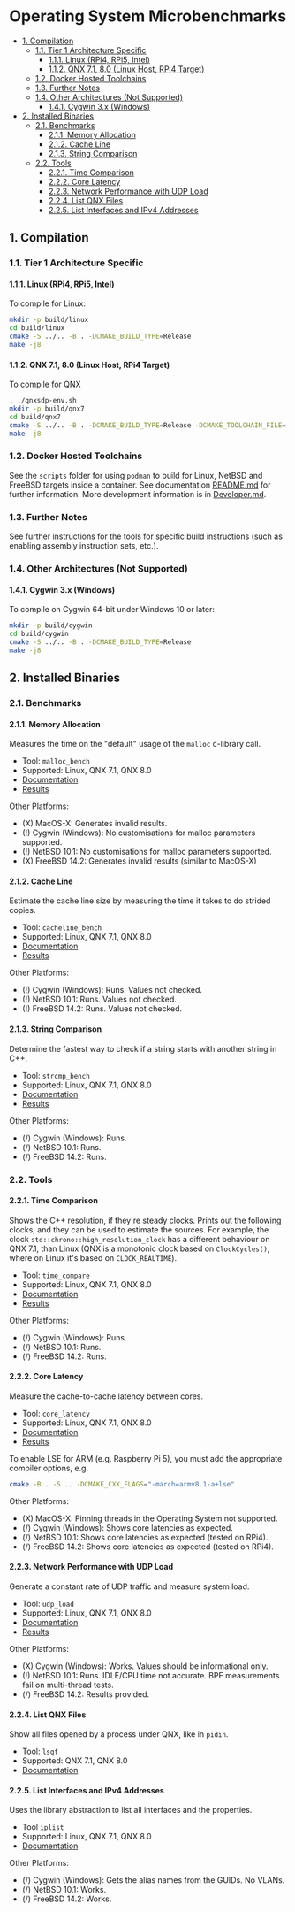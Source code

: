 # Operating System Microbenchmarks <!-- omit in toc -->

- [1. Compilation](#1-compilation)
  - [1.1. Tier 1 Architecture Specific](#11-tier-1-architecture-specific)
    - [1.1.1. Linux (RPi4, RPi5, Intel)](#111-linux-rpi4-rpi5-intel)
    - [1.1.2. QNX 7.1, 8.0 (Linux Host, RPi4 Target)](#112-qnx-71-80-linux-host-rpi4-target)
  - [1.2. Docker Hosted Toolchains](#12-docker-hosted-toolchains)
  - [1.3. Further Notes](#13-further-notes)
  - [1.4. Other Architectures (Not Supported)](#14-other-architectures-not-supported)
    - [1.4.1. Cygwin 3.x (Windows)](#141-cygwin-3x-windows)
- [2. Installed Binaries](#2-installed-binaries)
  - [2.1. Benchmarks](#21-benchmarks)
    - [2.1.1. Memory Allocation](#211-memory-allocation)
    - [2.1.2. Cache Line](#212-cache-line)
    - [2.1.3. String Comparison](#213-string-comparison)
  - [2.2. Tools](#22-tools)
    - [2.2.1. Time Comparison](#221-time-comparison)
    - [2.2.2. Core Latency](#222-core-latency)
    - [2.2.3. Network Performance with UDP Load](#223-network-performance-with-udp-load)
    - [2.2.4. List QNX Files](#224-list-qnx-files)
    - [2.2.5. List Interfaces and IPv4 Addresses](#225-list-interfaces-and-ipv4-addresses)

## 1. Compilation

### 1.1. Tier 1 Architecture Specific

#### 1.1.1. Linux (RPi4, RPi5, Intel)

To compile for Linux:

```sh
mkdir -p build/linux
cd build/linux
cmake -S ../.. -B . -DCMAKE_BUILD_TYPE=Release
make -j8
```

#### 1.1.2. QNX 7.1, 8.0 (Linux Host, RPi4 Target)

To compile for QNX

```sh
. ./qnxsdp-env.sh
mkdir -p build/qnx7
cd build/qnx7
cmake -S ../.. -B . -DCMAKE_BUILD_TYPE=Release -DCMAKE_TOOLCHAIN_FILE=../../../toolchain/qcc_aarch64le.cmake
make -j8
```

### 1.2. Docker Hosted Toolchains

See the `scripts` folder for using `podman` to build for Linux, NetBSD and
FreeBSD targets inside a container. See documentation
[README.md](./scripts/README.md) for further information. More development
information is in [Developer.md](./DEVELOPER.md).

### 1.3. Further Notes

See further instructions for the tools for specific build instructions (such as
enabling assembly instruction sets, etc.).

### 1.4. Other Architectures (Not Supported)

#### 1.4.1. Cygwin 3.x (Windows)

To compile on Cygwin 64-bit under Windows 10 or later:

```sh
mkdir -p build/cygwin
cd build/cygwin
cmake -S ../.. -B . -DCMAKE_BUILD_TYPE=Release
make -j8
```

## 2. Installed Binaries

### 2.1. Benchmarks

#### 2.1.1. Memory Allocation

Measures the time on the "default" usage of the `malloc` c-library call.

- Tool: `malloc_bench`
- Supported: Linux, QNX 7.1, QNX 8.0
- [Documentation](./benchmarks/malloc.md)
- [Results](./benchmarks/malloc/results/README.md)

Other Platforms:

- (X) MacOS-X: Generates invalid results.
- (!) Cygwin (Windows): No customisations for malloc parameters supported.
- (!) NetBSD 10.1: No customisations for malloc parameters supported.
- (X) FreeBSD 14.2: Generates invalid results (similar to MacOS-X)

#### 2.1.2. Cache Line

Estimate the cache line size by measuring the time it takes to do strided
copies.

- Tool: `cacheline_bench`
- Supported: Linux, QNX 7.1, QNX 8.0
- [Documentation](./benchmarks/cacheline.md)
- [Results](./benchmarks/cacheline/results/README.md)

Other Platforms:

- (!) Cygwin (Windows): Runs. Values not checked.
- (!) NetBSD 10.1: Runs. Values not checked.
- (!) FreeBSD 14.2: Runs. Values not checked.

#### 2.1.3. String Comparison

Determine the fastest way to check if a string starts with another string in
C++.

- Tool: `strcmp_bench`
- Supported: Linux, QNX 7.1, QNX 8.0
- [Documentation](./benchmarks/strcomp.md)
- [Results](./benchmarks/strcomp.md)

Other Platforms:

- (/) Cygwin (Windows): Runs.
- (/) NetBSD 10.1: Runs.
- (/) FreeBSD 14.2: Runs.

### 2.2. Tools

#### 2.2.1. Time Comparison

Shows the C++ resolution, if they're steady clocks. Prints out the following
clocks, and they can be used to estimate the sources. For example, the clock
`std::chrono::high_resolution_clock` has a different behaviour on QNX 7.1, than
Linux (QNX is a monotonic clock based on `ClockCycles()`, where on Linux it's
based on `CLOCK_REALTIME`).

- Tool: `time_compare`
- Supported: Linux, QNX 7.1, QNX 8.0
- [Documentation](./tools/time_compare.md)
- [Results](./tools/time_compare.md)

Other Platforms:

- (/) Cygwin (Windows): Runs.
- (/) NetBSD 10.1: Runs.
- (/) FreeBSD 14.2: Runs.

#### 2.2.2. Core Latency

Measure the cache-to-cache latency between cores.

- Tool: `core_latency`
- Supported: Linux, QNX 7.1, QNX 8.0
- [Documentation](./tools/core_latency.md)
- [Results](./tools/core_latency.md)

To enable LSE for ARM (e.g. Raspberry Pi 5), you must add the appropriate
compiler options, e.g.

```sh
cmake -B . -S .. -DCMAKE_CXX_FLAGS="-march=armv8.1-a+lse"
```

Other Platforms:

- (X) MacOS-X: Pinning threads in the Operating System not supported.
- (/) Cygwin (Windows): Shows core latencies as expected.
- (/) NetBSD 10.1: Shows core latencies as expected (tested on RPi4).
- (/) FreeBSD 14.2: Shows core latencies as expected (tested on RPi4).

#### 2.2.3. Network Performance with UDP Load

Generate a constant rate of UDP traffic and measure system load.

- Tool: `udp_load`
- Supported: Linux, QNX 7.1, QNX 8.0
- [Documentation](./tools/udp_load.md)
- [Results](./tools/udp_load/results/results.md)

Other Platforms:

- (X) Cygwin (Windows): Works. Values should be informational only.
- (!) NetBSD 10.1: Runs. IDLE/CPU time not accurate. BPF measurements fail on
  multi-thread tests.
- (/) FreeBSD 14.2: Results provided.

#### 2.2.4. List QNX Files

Show all files opened by a process under QNX, like in `pidin`.

- Tool: `lsqf`
- Supported: QNX 7.1, QNX 8.0
- [Documentation](./tools/lsqf.md)

#### 2.2.5. List Interfaces and IPv4 Addresses

Uses the library abstraction to list all interfaces and the properties.

- Tool `iplist`
- Supported: Linux, QNX 7.1, QNX 8.0
- [Documentation](./tools/iplist.md)

Other Platforms:

- (/) Cygwin (Windows): Gets the alias names from the GUIDs. No VLANs.
- (/) NetBSD 10.1: Works.
- (/) FreeBSD 14.2: Works.
